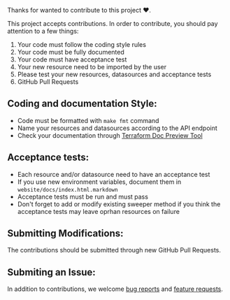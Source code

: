 Thanks for wanted to contribute to this project ❤️.

This project accepts contributions. In order to contribute, you should pay attention to a few things:

1. Your code must follow the coding style rules
2. Your code must be fully documented
3. Your code must have acceptance test
4. Your new resource need to be imported by the user
5. Please test your new resources, datasources and acceptance tests
6. GitHub Pull Requests

## Coding and documentation Style:

- Code must be formatted with `make fmt` command
- Name your resources and datasources according to the API endpoint
- Check your documentation through [Terraform Doc Preview Tool](https://registry.terraform.io/tools/doc-preview)

## Acceptance tests:

- Each resource and/or datasource need to have an acceptance test
- If you use new environment variables, document them in `website/docs/index.html.markdown`
- Acceptance tests must be run and must pass
- Don't forget to add or modify existing sweeper method if you think the acceptance tests may leave oprhan resources on failure

## Submitting Modifications:

The contributions should be submitted through new GitHub Pull Requests.

## Submiting an Issue:

In addition to contributions, we welcome [bug reports](https://github.com/ovh/terraform-provider-ovh/issues/new?assignees=&labels=&template=Bug_Report.md) and [feature requests](https://github.com/ovh/terraform-provider-ovh/issues/new?assignees=&labels=enhancement&template=Feature_Request.md).
